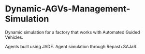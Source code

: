 # Dynamic-AGVs-Management-Simulation
Dynamic simulation for a factory that works with Automated Guided Vehicles.

Agents built using JADE. Agent simulation through Repast+SAJaS.
